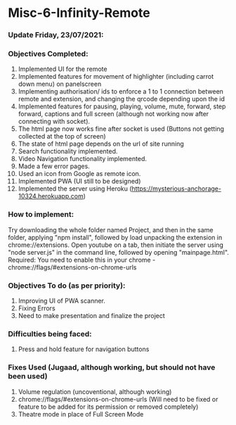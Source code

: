 # Misc-6-Infinity-Remote

### Update Friday, 23/07/2021:

### Objectives Completed:
1. Implemented UI for the remote
2. Implemented features for movement of highlighter (including carrot down menu) on panelscreen 
3. Implementing authorisation/ ids to enforce a 1 to 1 connection between remote and extension, and changing the qrcode depending upon the id
4. Implemented features for pausing, playing, volume, mute, forward, step forward, captions and full screen (although not working now after connecting with socket).
5. The html page now works fine after socket is used (Buttons not getting collected at the top of screen)
6. The state of html page depends on the url of site running
7. Search functionality implemented.
8. Video Navigation functionality implemented.
9. Made a few error pages.
10. Used an icon from Google as remote icon.
11. Implemented PWA (UI still to be designed)
12. Implemented the server using Heroku (https://mysterious-anchorage-10324.herokuapp.com)


### How to implement: 
Try downloading the whole folder named Project, and then in the same folder, applying "npm install", followed by load unpacking the extension in chrome://extensions. Open youtube on a tab, then initiate the server using "node server.js" in the command line, followed by opening "mainpage.html". Required: You need to enable this in your chrome - chrome://flags/#extensions-on-chrome-urls

### Objectives To do (as per priority):
1. Improving UI of PWA scanner.
2. Fixing Errors
3. Need to make presentation and finalize the project

### Difficulties being faced:
1. Press and hold feature for navigation buttons 

### Fixes Used (Jugaad, although working, but should not have been used)
1. Volume regulation (uncoventional, although working)
2. chrome://flags/#extensions-on-chrome-urls (Will need to be fixed or feature to be added for its permission or removed completely)
3. Theatre mode in place of Full Screen Mode 


